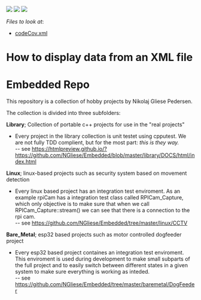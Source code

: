 <!-- default badges list -->
![](https://img.shields.io/endpoint?url=https://codecentral.devexpress.com/api/v1/VersionRange/128649989/14.2.3%2B)
[![](https://img.shields.io/badge/Open_in_DevExpress_Support_Center-FF7200?style=flat-square&logo=DevExpress&logoColor=white)](https://supportcenter.devexpress.com/ticket/details/E1506)
[![](https://img.shields.io/badge/📖_How_to_use_DevExpress_Examples-e9f6fc?style=flat-square)](https://docs.devexpress.com/GeneralInformation/403183)
<!-- default badges end -->
<!-- default file list -->
*Files to look at*:
* [codeCov.xml](./**library/coverage/coverage.xml**) 
<!-- default file list end -->
# How to display data from an XML file


# Embedded Repo
This repository is a collection of hobby projects by Nikolaj Gliese Pedersen.

The collection is divided into three subfolders: 

**Library**; Collection of portable c++ projects for use in the "real projects" <br>
- Every project in the library collection is unit testet using cpputest. We are not fully TDD complient, 
  but for the most part: _this is they way._ <br>
  -- see https://htmlpreview.github.io/?https://github.com/NGliese/Embedded/blob/master/library/DOCS/html/index.html


**Linux**; linux-based projects such as security system based on movement detection <br>
- Every linux based project has an integration test enviroment. As an example rpiCam has a integration test class called RPICam_Capture, which
only objective is to make sure that when we call RPICam_Capture::stream() we can see that there is a connection to the rpi cam. <br>
 -- see https://github.com/NGliese/Embedded/tree/master/linux/CCTV 

**Bare_Metal**; esp32 based projects such as motor controlled dogfeeder project <br>
- Every esp32 based project containes an integration test enviroment. This enviroment is used during development to make small subparts of the full project and to easily switch between different states in a given system to make sure everything is working as inteded.<br>
-- see https://github.com/NGliese/Embedded/tree/master/baremetal/DogFeeder





